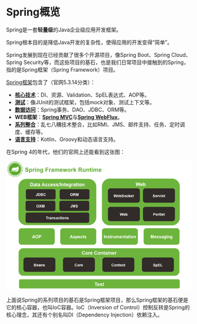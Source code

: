 # Spring概览

Spring是一套**轻量级**的Java企业级应用开发框架。

Spring根本目的是降低Java开发的复杂性，使得应用的开发变得“简单”。

Spring发展到现在已经贡献了很多个开源项目，像Spring Boot、Spring Cloud、Spring Security等，而这些项目的基石，也是我们日常项目中接触到的Spring，指的是Spring框架（Spring Framework）项目。

[Spring框架](https://spring.io/projects/spring-framework)包含了（官网5.3.14分类）：

- **[核心技术](https://docs.spring.io/spring-framework/docs/current/spring-framework-reference/core.html)**：DI、资源、Validation、SpEL表达式、AOP等。
- **[测试](https://docs.spring.io/spring-framework/docs/current/spring-framework-reference/testing.html)**：像JUnit的测试框架，包括mock对象、测试上下文等。
- **[数据访问](https://docs.spring.io/spring-framework/docs/current/spring-framework-reference/data-access.html)**：Spring事务、DAO、JDBC、ORM等。
- **WEB框架**：[**Spring MVC**](https://docs.spring.io/spring/docs/current/spring-framework-reference/web.html)与[**Spring WebFlux**](https://docs.spring.io/spring/docs/current/spring-framework-reference/web-reactive.html)。
- **[系列整合](https://docs.spring.io/spring-framework/docs/current/spring-framework-reference/integration.html)**：乱七八糟技术整合，比如RMI、JMS、邮件支持、任务、定时调度、缓存等。
- **[语言支持](https://docs.spring.io/spring-framework/docs/current/spring-framework-reference/languages.html)**：Kotlin、Groovy和动态语言支持。

在Spring 4的年代，他们的官网上还能看到这张图：

![image-20211220155232944](assets/image-20211220155232944.png)

上面说Spring的系列项目的基石是Spring框架项目，那么Spring框架的基石便是它的核心容器，也叫IoC容器。IoC（Inversion of Control）控制反转是Spring的核心理念，其还有个别名叫DI（Dependency
Injection）依赖注入。